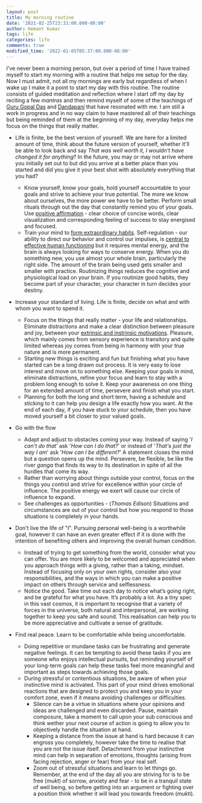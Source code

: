 ```yaml
---
layout: post
title: My morning routine
date: '2021-02-25T23:31:00.000-08:00'
author: Hemant Kumar
tags: life
categories: life
comments: true
modified_time: '2022-01-05T05:37:00.000-08:00'
---
```


I've never been a morning person, but over a period of time I have trained myself to start my morning with a routine that helps me setup for the day. Now I must admit, not all my mornings are early but regardless of when I wake up I make it a point to start my day with this routine. The routine consists of guided meditation and reflection where I start off my day by reciting a few *mantras* and then remind myself of some of the teachings of [Guru Gopal Das](https://twitter.com/gaurgopald) and [Dandapani](https://twitter.com/DandapaniLLC) that have resonated with me. I am still a work in progress and in no way claim to have mastered all of their teachings but being reminded of them at the beginning of my day, everyday helps me focus on the things that really matter.

- Life is finite, be the best version of yourself. We are here for a limited amount of time, think about the future version of yourself, whether it'll be able to look back and say *That was well worth it, I wouldn't have changed it for anything*? In the future, you may or may not arrive where you initially set out to but did you arrive at a better place than you started and did you give it your best shot with absolutely everything that you had?
  - Know yourself, know your goals, hold yourself accountable to your goals and strive to achieve your true potential. The more we know about ourselves, the more power we have to be better. Perform small rituals through out the day that constantly remind you of your goals. Use [positive affirmation](https://positivepsychology.com/daily-affirmations/) - clear choice of concise words, clear visualization and corresponding feeling of success to stay energised and focused.
  - Train your mind to [form extraordinary habits](https://www.sciencedaily.com/releases/2019/01/190128105227.htm). Self-regulation - our ability to direct our behavior and control our impulses, is [central to effective human functioning](https://www.ncbi.nlm.nih.gov/pmc/articles/PMC5508938/) but it requires mental energy, and the brain is always looking for ways to conserve energy. When you do something new, you use almost your whole brain, particularly the right side. The amount of the brain being used gets smaller and smaller with practice. Routinizing things reduces the cognitive and physiological load on your brain. If you routinize good habits, they become part of your character, your character in turn decides your destiny.
  
- Increase your standard of living. Life is finite, decide on what and with whom you want to spend it.
  - Focus on the things that really matter - your life and relationships. Eliminate distractions and make a clear distinction between pleasure and joy, between your [extrinsic and instrinsic motivations](https://www.healthline.com/health/intrinsic-motivation#extrinsic-motivation). Pleasure, which mainly comes from sensory experience is transitory and quite limited whereas joy comes from being in harmony with your true nature and is more permanent.
  - Starting new things is exciting and fun but finishing what you have started can be a long drawn out process. It is very easy to lose interest and move on to something else. Keeping your goals in mind, eliminate distractions, refine your focus and learn to stay with a problem long enough to solve it. Keep your awareness on one thing for an extended amount of time, persevere and finish what you start.
  - Planning for both the long and short term, having a schedule and sticking to it can help you design a life exactly how you want. At the end of each day, if you have stuck to your schedule, then you have moved yourself a bit closer to your valued goals.

- Go with the flow
  - Adapt and adjust to obstacles coming your way. Instead of saying '*I can't do that*' ask '*How can I do that?*' or instead of '*That's just the way I am*' ask '*How can I be  different?*' A statement closes the mind but a question opens up the mind. Persevere, be flexible, be like the river *ganga* that finds its way to its destination in spite of all the hurdles that come its way.
  - Rather than worrying about things outside your control, focus on the things you control and strive for excellence within your circle of influence. The positive energy we exert will cause our circle of influence to expand.
  - See challenges as opportunities - (*Thomas Edison*) Situations and circumstances are out of your control but how you respond to those situations is completely in your hands.

- Don't live the life of "I". Pursuing personal well-being is a worthwhile goal, however it can have an even greater effect if it is done with the intention of benefiting others and improving the overall human condition.
  - Instead of trying to get something from the world, consider what you can offer. You are more likely to be welcomed and appreciated when you approach things with a giving, rather than a taking, mindset. Instead of focusing only on your own rights, consider also your responsibilities, and the ways in which you can make a positive impact on others through service and selflessness.
  - Notice the good. Take time out each day to notice what’s going right, and be grateful for what you have. It’s probably a lot. As a tiny spec in this vast cosmos, it is important to recognise that a variety of forces in the universe, both natural and interpersonal, are working together to keep you safe and sound. This realisation can help you to be more appreciative and cultivate a sense of gratitude.

- Find real peace. Learn to be comfortable while being uncomfortable.
  - Doing repetitive or mundane tasks can be frustrating and generate negative feelings. It can be tempting to avoid these tasks if you are someone who enjoys intellectual pursuits, but reminding yourself of your long-term goals can help these tasks feel more meaningful and important as steps towards achieving those goals.
  - During stressful or contentious situations, be aware of when your instinctive mind is activated. This part of your mind drives emotional reactions that are designed to protect you and keep you in your comfort zone, even if it means avoiding challenges or difficulties.
    - Silence can be a virtue in situations where your opinions and ideas are challenged and even discarded. Pause, maintain composure, take a moment to call upon your sub conscious and think wether your next course of action is going to allow you to objectively handle the situation at hand.
    - Keeping a distance from the issue at hand is hard because it can engross you completely, however take the time to realise that you are not the issue itself. Detachment from your instinctive mind can help in separation of emotions, thoughts (arising from facing rejection, anger or fear) from your real self.
    - Zoom out of stressful situations and learn to let things go. Remember, at the end of the day all you are striving for is to be free (*mukt*) of sorrow, anxiety and fear - to be in a tranquil state of well being, so before getting into an argument or fighting over a position think whether it will lead you towards freedom (*mukti*).
